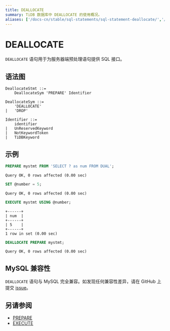 ```yaml
---
title: DEALLOCATE
summary: TiDB 数据库中 DEALLOCATE 的使用概况。
aliases: ['/docs-cn/stable/sql-statements/sql-statement-deallocate/','/docs-cn/v4.0/sql-statements/sql-statement-deallocate/','/docs-cn/stable/reference/sql/statements/deallocate/']
---
```


# DEALLOCATE

`DEALLOCATE` 语句用于为服务器端预处理语句提供 SQL 接口。

## 语法图

```ebnf+diagram
DeallocateStmt ::=
    DeallocateSym 'PREPARE' Identifier

DeallocateSym ::=
    'DEALLOCATE'
|   'DROP'

Identifier ::=
    identifier
|   UnReservedKeyword
|   NotKeywordToken
|   TiDBKeyword
```

## 示例


```sql
PREPARE mystmt FROM 'SELECT ? as num FROM DUAL';
```

```
Query OK, 0 rows affected (0.00 sec)
```


```sql
SET @number = 5;
```

```
Query OK, 0 rows affected (0.00 sec)
```


```sql
EXECUTE mystmt USING @number;
```

```
+------+
| num  |
+------+
| 5    |
+------+
1 row in set (0.00 sec)
```


```sql
DEALLOCATE PREPARE mystmt;
```

```
Query OK, 0 rows affected (0.00 sec)
```

## MySQL 兼容性

`DEALLOCATE` 语句与 MySQL 完全兼容。如发现任何兼容性差异，请在 GitHub 上提交 [issue](https://github.com/pingcap/tidb/issues/new/choose)。

## 另请参阅

* [PREPARE](/sql-statements/sql-statement-prepare.md)
* [EXECUTE](/sql-statements/sql-statement-execute.md)

